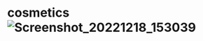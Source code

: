 # cosmetics![Screenshot_20221218_153039](https://user-images.githubusercontent.com/98203788/208810278-bf504e37-b77b-4cde-be79-a4f40a604d39.png)
